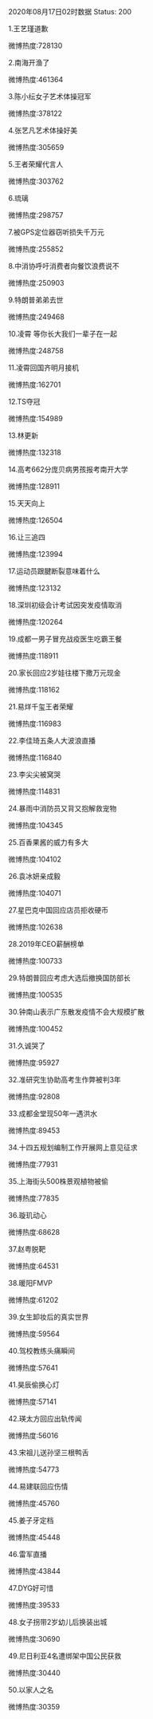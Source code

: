 2020年08月17日02时数据
Status: 200

1.王艺瑾道歉

微博热度:728130

2.南海开渔了

微博热度:461364

3.陈小纭女子艺术体操冠军

微博热度:378122

4.张艺凡艺术体操好美

微博热度:305659

5.王者荣耀代言人

微博热度:303762

6.琉璃

微博热度:298757

7.被GPS定位器窃听损失千万元

微博热度:255852

8.中消协呼吁消费者向餐饮浪费说不

微博热度:250903

9.特朗普弟弟去世

微博热度:249468

10.凌霄 等你长大我们一辈子在一起

微博热度:248758

11.凌霄回国齐明月接机

微博热度:162701

12.TS夺冠

微博热度:154989

13.林更新

微博热度:132318

14.高考662分庞贝病男孩报考南开大学

微博热度:128911

15.天天向上

微博热度:126504

16.让三追四

微博热度:123994

17.运动员跟腱断裂意味着什么

微博热度:123132

18.深圳初级会计考试因突发疫情取消

微博热度:120264

19.成都一男子冒充战疫医生吃霸王餐

微博热度:118911

20.家长回应2岁娃往楼下撒万元现金

微博热度:118162

21.易烊千玺王者荣耀

微博热度:116983

22.李佳琦五条人大波浪直播

微博热度:116840

23.李尖尖被窝哭

微博热度:114831

24.暴雨中消防员又背又抱解救宠物

微博热度:104345

25.百香果酱的威力有多大

微博热度:104102

26.袁冰妍亲成毅

微博热度:104071

27.星巴克中国回应店员拒收硬币

微博热度:102638

28.2019年CEO薪酬榜单

微博热度:100733

29.特朗普回应考虑大选后撤换国防部长

微博热度:100535

30.钟南山表示广东散发疫情不会大规模扩散

微博热度:100452

31.久诚哭了

微博热度:95927

32.准研究生协助高考生作弊被判3年

微博热度:92808

33.成都金堂现50年一遇洪水

微博热度:89453

34.十四五规划编制工作开展网上意见征求

微博热度:77931

35.上海街头500株景观植物被偷

微博热度:77835

36.璇玑动心

微博热度:68628

37.赵粤脱靶

微博热度:64531

38.暖阳FMVP

微博热度:61202

39.女生卸妆后的真实世界

微博热度:59564

40.驾校教练头痛瞬间

微博热度:57641

41.昊辰偷换心灯

微博热度:57141

42.瑛太方回应出轨传闻

微博热度:56016

43.宋祖儿送孙坚三根鸭舌

微博热度:54773

44.易建联回应伤情

微博热度:45760

45.姜子牙定档

微博热度:45448

46.雷军直播

微博热度:43844

47.DYG好可惜

微博热度:39533

48.女子拐带2岁幼儿后换装出城

微博热度:30690

49.尼日利亚4名遭绑架中国公民获救

微博热度:30440

50.以家人之名

微博热度:30359

